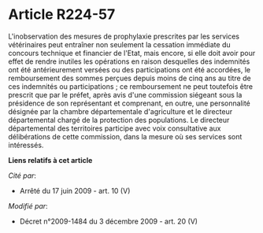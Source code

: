 # Article R224-57

L'inobservation des mesures de prophylaxie prescrites par les services vétérinaires peut entraîner non seulement la cessation
immédiate du concours technique et financier de l'Etat, mais encore, si elle doit avoir pour effet de rendre inutiles les
opérations en raison desquelles des indemnités ont été antérieurement versées ou des participations ont été accordées, le
remboursement des sommes perçues depuis moins de cinq ans au titre de ces indemnités ou participations ; ce remboursement ne
peut toutefois être prescrit que par le préfet, après avis d'une commission siégeant sous la présidence de son représentant
et comprenant, en outre, une personnalité désignée par la chambre départementale d'agriculture et le directeur départemental
chargé de la protection des populations. Le directeur départemental des territoires participe avec voix consultative aux
délibérations de cette commission, dans la mesure où ses services sont intéressés.

**Liens relatifs à cet article**

_Cité par_:

  - Arrêté du 17 juin 2009 - art. 10 (V)

_Modifié par_:

  - Décret n°2009-1484 du 3 décembre 2009 - art. 20 (V)
